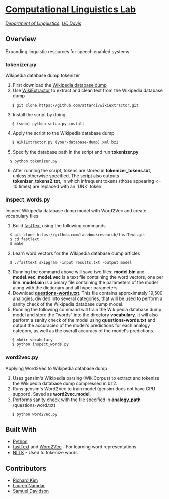 <!--![logo](https://user-images.githubusercontent.com/18225387/28990208-f3ef711e-792f-11e7-9cb3-5341736d6db6.png) -->
[Computational Linguistics Lab](http://compling.ucdavis.edu/)
===
[*Department of Linguistics*](http://linguistics.ucdavis.edu/), [*UC Davis*](https://www.ucdavis.edu/)

## Overview
Expanding linguistic resources for speech enabled systems

### tokenizer.py 
Wikipedia database dump tokenizer

1. First download the [Wikipedia database dump](https://dumps.wikimedia.org/)
2. Use [WikiExtractor](https://github.com/attardi/wikiextractor) to extract and clean text from the Wikipedia database dump
 ```
    $ git clone https://github.com/attardi/wikiextractor.git
 ```
3. Install the script by doing

 ```
    $ (sudo) python setup.py install
 ```
4. Apply the script to the Wikipedia database dump

 ```
    $ WikiExtractor.py (your-database-dump).xml.bz2
 ```
5. Specify the database path in the script and run **tokenizer.py**

  ```
    $ python tokenizer.py
 ```
6. After running the script, tokens are stored in **tokenizer_tokens.txt**, unless otherwise specified. The script also outputs **tokenizer_tokens2.txt**, in which infrequent tokens (those appearing <= 10 times) are replaced with an 'UNK' token.

### inspect_words.py
Inspect Wikipedia database dump model with Word2Vec and create vocabulary files

1. Build [fastText](https://github.com/facebookresearch/fastText) using the following commands
 ```
   $ git clone https://github.com/facebookresearch/fastText.git
   $ cd fastText
   $ make
```
2. Learn word vectors for the Wikipedia database dump articles
 ```
   $ ./fasttext skipgram -input results.txt -output model
```
3. Running the command above will save two files: **model.bin** and **model.vec**. **model.vec** is a text file containing the word vectors, one per line. **model.bin** is a binary file containing the parameters of the model along with the dictionary and all hyper parameters. 
4. Download [**questions-words.txt**](https://storage.googleapis.com/google-code-archive-source/v2/code.google.com/word2vec/source-archive.zip). This file contains approximately 19,500 analogies, divided into several categories, that will be used to perform a sanity check of the Wikipedia database dump model. 
5. Running the following command will train the Wikipedia database dump model and store the "words" into the directory **vocabulary**. It will also perform a sanity check of the model using **questions-words.txt** and output the accuracies of the model's predictions for each analogy category, as well as the overall accuracy of the model's predictions.  
```
   $ mkdir vocabulary
   $ python inspect_words.py
```

### word2vec.py
Applying Word2Vec to Wikipedia database dump

1. Uses gensim's Wikipedia parsing (WikiCorpus) to extract and tokenize the Wikipedia database dump compressed in bz2.   
2. Runs gensim's Word2Vec to train model (gensim does not have GPU support). Saved as **word2vec.model**.
3. Performs sanity check with the file specified in **analogy_path** (questions-word.txt) 
 ```
    $ python word2vec.py 
 ```

## Built With
* [Python](https://www.python.org/)
* [fastText](https://github.com/facebookresearch/fastText) and [Word2Vec](https://radimrehurek.com/gensim/models/word2vec.html) - For learning word representations
* [NLTK](http://www.nltk.org/) - Used to tokenize words

## Contributors
* [Richard Kim](https://github.com/khgkim)
* [Lauren Namdar](https://github.com/lnamdar)
* [Samuel Davidson](https://github.com/ssdavidson)
